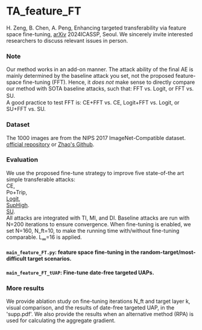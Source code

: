 # TA_feature_FT
H. Zeng, B. Chen, A. Peng, Enhancing targeted transferability via feature space fine-tuning, [arXiv](https://arxiv.org/abs/2401.02727) 2024ICASSP, Seoul. We sincerely invite interested researchers to discuss relevant issues in person.

### Note
Our method works in an add-on manner. The attack ability of the final AE is mainly determined by the baseline attack you set, not the proposed feature-space fine-tuning (FFT). Hence, it _does not_ make sense to directly compare our method with SOTA baseline attacks, such that: FFT vs. Logit, or FFT vs. SU.　  
A good practice to test FFT is: CE+FFT vs. CE, Logit+FFT vs. Logit, or SU+FFT vs. SU.

### Dataset
The 1000 images are from the NIPS 2017 ImageNet-Compatible dataset. [official repository](https://github.com/cleverhans-lab/cleverhans/tree/master/cleverhans_v3.1.0/examples/nips17_adversarial_competition/dataset) or [Zhao's Github](https://github.com/ZhengyuZhao/Targeted-Tansfer/tree/main/dataset). 

### Evaluation
We use the proposed fine-tune strategy to improve five state-of-the art simple transferable attacks:   
CE,   
Po+Trip,  
[Logit](https://github.com/ZhengyuZhao/Targeted-Transfer),   
[SupHigh](https://github.com/zengh5/Transferable_targeted_attack).  
[SU](https://github.com/zhipeng-wei/Self-Universality).  
All attacks are integrated with TI, MI, and DI. Baseline attacks are run with N=200 iterations to ensure convergence. When fine-tuning is enabled, we set N=160, N_ft=10, to make the running time with/without fine-tuning comparable.
L<sub>&infin;</sub>=16 is applied.

#### ```main_feature_FT.py```: feature space fine-tuning in the random-target/most-difficult target scenarios.
#### ```main_feature_FT_tUAP```: Fine-tune date-free targeted UAPs. 

### More results
We provide ablation study on fine-tuning iterations N_ft and target layer k, visual comparison, and the results of date-free targeted UAP, in the 'supp.pdf'. We also provide the results when an alternative method (RPA) is used for calculating the aggregate gradient.

